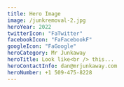 ```yaml
---
title: Hero Image
image: /junkremoval-2.jpg
heroYear: 2022
twitterIcon: "FaTwitter"
facebookIcon: "FaFacebookF"
googleIcon: "FaGoogle"
heroCategory: Mr Junkaway
heroTitle: Look like<br /> this...
heroContactInfo: dan@mrjunkaway.com
heroNumber: +1 509-475-8228
---
```

